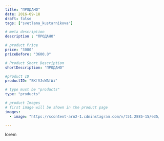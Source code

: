 ```yaml
---
title: "ПРОДАНО"
date: 2016-09-18
draft: false
tags: ["svetlana_kustarnikova"]

# meta description
description : "ПРОДАНО"

# product Price
price: "3000"
priceBefore: "3600.0"

# Product Short Description
shortDescription: "ПРОДАНО"

#product ID
productID: "BKfVJsWAfWi"

# type must be "products"
type: "products"

# product Images
# first image will be shown in the product page
images:
  - image: "https://scontent-arn2-1.cdninstagram.com/v/t51.2885-15/e35/14240628_1268872669804107_1707022889_n.jpg?tp=1&_nc_ht=scontent-arn2-1.cdninstagram.com&_nc_cat=103&_nc_ohc=zFuVfvUz1PMAX_TLhCn&ccb=7-4&oh=e8726606936b7d562fec95bfa705616e&oe=60837D36&ig_cache_key=MTM0MTg4NDIzOTA0NTU4ODM4Ng%3D%3D.2-ccb7-4"

---
```

lorem
